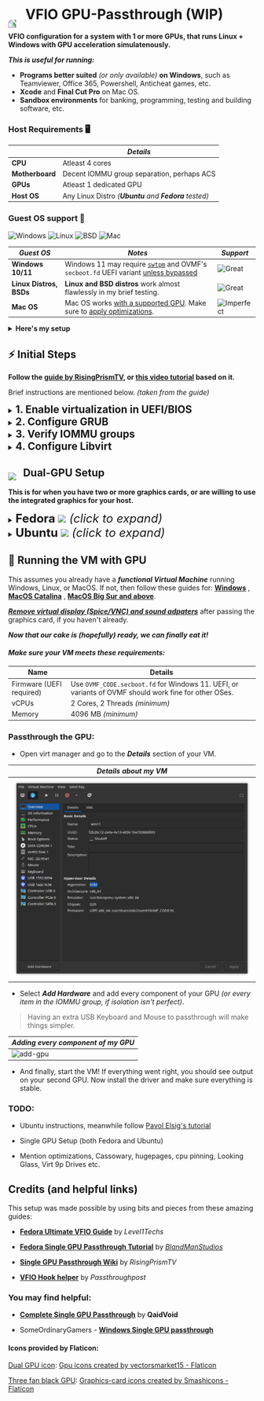 <!-- <h1 style="margin-left: 0"><img src='https://cdn-icons-png.flaticon.com/512/2656/2656271.png' width='45' style="transform: rotate(-63deg); position: relative; top: 0.6ch;"> VFIO GPU Configuration</h1> -->

<h1 style="margin-left: 0"><img src='https://cdn-icons-png.flaticon.com/512/2291/2291961.png' width='55' style="transform: rotate(-90deg); position: relative; top: 0.9ch; margin-right: 1ch">VFIO GPU-Passthrough (WIP)</h1>

<!-- <h1 style="margin-left: 0"><img src='https://cdn-icons-png.flaticon.com/512/8900/8900415.png' width='55' style="transform: rotate(-0deg); position: relative; top: 0.9ch; margin-right: 1ch">VFIO GPU Passthrough</h1> -->

**VFIO configuration for a system with 1 or more GPUs, that runs Linux + Windows with GPU acceleration simulatenously.**

**_This is useful for running:_**

- **Programs better suited** _(or only available)_ **on Windows**, such as Teamviewer, Office 365, Powershell, Anticheat games, etc.
- **Xcode** and **Final Cut Pro** on Mac OS.
- **Sandbox environments** for banking, programming, testing and building software, etc.

### Host Requirements 🖥️

|                 | _Details_                                             |
| --------------- | ----------------------------------------------------- |
| **CPU**         | Atleast 4 cores                                       |
| **Motherboard** | Decent IOMMU group separation, perhaps ACS            |
| **GPUs**        | Atleast 1 dedicated GPU                               |
| **Host OS**     | Any Linux Distro _(**Ubuntu** and **Fedora** tested)_ |

### Guest OS support 🧪

![Windows](https://img.shields.io/badge/Windows-blue?style=flat&logo=Windows-11&logoColor=white&color=0078D4)
![Linux](https://img.shields.io/badge/Linux-black?style=flat&logo=Linux&logoColor=white&color=2d2d2d)
![BSD](https://img.shields.io/badge/BSD-black?style=flat&logo=FreeBSD&logoColor=white&color=AB2B28)
![Mac](https://img.shields.io/badge/macOS-black?style=flat&logo=Apple&logoColor=black&color=white)

| _Guest OS_              | _Notes_                                                                                                                                                                                               | _Support_                                                                       |
| ----------------------- | ----------------------------------------------------------------------------------------------------------------------------------------------------------------------------------------------------- | ------------------------------------------------------------------------------- |
| **Windows 10/11**       | Windows 11 may require [`swtpm`](https://github.com/stefanberger/swtpm) and OVMF's `secboot.fd` UEFI variant [unless bypassed](https://www.tomshardware.com/how-to/bypass-windows-11-tpm-requirement) | ![Great](https://img.shields.io/badge/Great-brightgreen?style=for-the-badge)    |
| **Linux Distros, BSDs** | **Linux and BSD distros** work almost flawlessly in my brief testing.                                                                                                                                 | ![Great](https://img.shields.io/badge/Great-brightgreen?style=for-the-badge)    |
| **Mac OS**              | Mac OS works [with a supported GPU](https://dortania.github.io/GPU-Buyers-Guide/). Make sure to [apply optimizations](https://github.com/sickcodes/osx-optimizer).                                    | ![Imperfect](https://img.shields.io/badge/Limited-critical?style=for-the-badge) |

<details>
<summary><b>Here's my setup</b></summary>

<br/>

| Category        | Hardware                              | Notes                                                                                     |
| --------------- | ------------------------------------- | ----------------------------------------------------------------------------------------- |
| **CPU**         | AMD Ryzen 9 3900X                     |                                                                                           |
| **Motherboard** | Gigabyte Aorus X570 Elite WiFi        | _I bought this board, since Gigabyte usually has good IOMMU isolation_.                   |
| **GPUs**        | 2 x NVIDIA GT 710 - (Asus & Gigabyte) | _(yes they are from the pandemic times)_                                                  |
| **Host OS**     | Fedora 37 w/ KDE Plasma               | This setup is also tested on Ubuntu 22.10 and instructions are provided along with Fedora |

</details>

## ⚡ Initial Steps

**Follow the [guide by RisingPrismTV](https://gitlab.com/risingprismtv/single-gpu-passthrough/-/wikis/home), or [this video tutorial](https://www.youtube.com/watch?v=_JTEsQufSx4) based on it.**

Brief instructions are mentioned below. _(taken from the guide)_

<!-- These link to already excellent guides made by others to avoid repetitions and potentially contradicting instructions from my side. -->

<details>
<summary><b style="font-size: 1.3rem;">1. Enable virtualization in UEFI/BIOS</b></summary>

- On Intel platforms, it's called Intel **VT-D** or **VT-x**, or simply **Intel Virtualization Technology**

- On AMD platforms, enable **SVM mode** and set IOMMU to "enabled" (**_not_** "Auto").

> **_This varies between various motherboards. Refer to your motherboard's user manual._**

**_For example:_**

- Intel (ASUS): https://www.asus.com/support/FAQ/1043786/

</details>

<details>
<summary><b style="font-size: 1.3rem;">2. Configure GRUB</b></summary>

- Add IOMMU flags in the `GRUB_CMDLINE_LINUX` line in `/etc/default/grub`

  - **_For AMD CPUs:_** `amd_iommu=on iommu=pt`

    **_For Intel CPUs:_** `intel_iommu=on iommu=pt`

  - `iommu=pt` leads to [less overhead](https://access.redhat.com/documentation/en-us/red_hat_virtualization/4.1/html/installation_guide/appe-configuring_a_hypervisor_host_for_pci_passthrough) and thus [better performance](https://www.reddit.com/r/Proxmox/comments/hhx77k/the_importance_of_iommupt_with_gpu_pass_through_i/).

    **For example:**

    ```bash
    GRUB_CMDLINE_LINUX="rhgb quiet amd_iommu=on iommu=pt"
    ```

- Update grub

  ```bash
  # Ubuntu
  sudo grub-mkconfig -o /boot/grub/grub.cfg

  # Fedora/CentOS/RHEL
  sudo grub2-mkconfig -o /etc/grub2-efi.cfg
  ```

- Reboot your system and verify that IOMMU flags are enabled.

  ```bash
  cat /proc/cmdline | grep iommu
  ```

> Adding **`rd.driver.pre=vfio-pci`** may help if `vfio-pci` isn't being loaded instead of the vendor drivers (`nvidia` or `amdgpu`), but is not needed on most systems.

</details>

<details>
<summary><b style="font-size: 1.3rem;">3. Verify IOMMU groups</b></summary>

- You can only passthrough all the devices in an IOMMU group.

  That's why it is best if your GPU is in its own separate IOMMU group, or the components of your GPU are in their own isolated group.

- If not, then you will need to also passthrough every other device in that IOMMU group, which isn't always desirable or possible.

- To check your IOMMU groups, run this in your terminal: _(source: [Archwiki](https://wiki.archlinux.org/title/PCI_passthrough_via_OVMF#Ensuring_that_the_groups_are_valid))_

  ```bash
  #!/bin/bash
  shopt -s nullglob
  for g in $(find /sys/kernel/iommu_groups/* -maxdepth 0 -type d | sort -V); do
    echo "IOMMU Group ${g##*/}:"
    for d in $g/devices/*; do
        echo -e "\t$(lspci -nns ${d##*/})"
    done;
  done;
  ```

    <details>
    <summary><b><i>My sample output</i></b></summary>

  <b>Notice that I have two GT 710 GPUs in IOMMU Group 22 and 25 respectively, each having a VGA and Audio component with no other device in the group.</b>

  ```bash
  IOMMU Group 0:
        00:01.0 Host bridge [0600]: Advanced Micro Devices, Inc. [AMD] Starship/Matisse PCIe Dummy Host Bridge [1022:1482]
  IOMMU Group 1:
        00:01.1 PCI bridge [0604]: Advanced Micro Devices, Inc. [AMD] Starship/Matisse GPP Bridge [1022:1483]
  IOMMU Group 2:
        00:01.2 PCI bridge [0604]: Advanced Micro Devices, Inc. [AMD] Starship/Matisse GPP Bridge [1022:1483]
  IOMMU Group 3:
        00:02.0 Host bridge [0600]: Advanced Micro Devices, Inc. [AMD] Starship/Matisse PCIe Dummy Host Bridge [1022:1482]
  IOMMU Group 4:
        00:03.0 Host bridge [0600]: Advanced Micro Devices, Inc. [AMD] Starship/Matisse PCIe Dummy Host Bridge [1022:1482]
  IOMMU Group 5:
        00:03.1 PCI bridge [0604]: Advanced Micro Devices, Inc. [AMD] Starship/Matisse GPP Bridge [1022:1483]
  IOMMU Group 6:
        00:04.0 Host bridge [0600]: Advanced Micro Devices, Inc. [AMD] Starship/Matisse PCIe Dummy Host Bridge [1022:1482]
  IOMMU Group 7:
        00:05.0 Host bridge [0600]: Advanced Micro Devices, Inc. [AMD] Starship/Matisse PCIe Dummy Host Bridge [1022:1482]
  IOMMU Group 8:
        00:07.0 Host bridge [0600]: Advanced Micro Devices, Inc. [AMD] Starship/Matisse PCIe Dummy Host Bridge [1022:1482]
  IOMMU Group 9:
        00:07.1 PCI bridge [0604]: Advanced Micro Devices, Inc. [AMD] Starship/Matisse Internal PCIe GPP Bridge 0 to bus[E:B] [1022:1484]
  IOMMU Group 10:
        00:08.0 Host bridge [0600]: Advanced Micro Devices, Inc. [AMD] Starship/Matisse PCIe Dummy Host Bridge [1022:1482]
  IOMMU Group 11:
        00:08.1 PCI bridge [0604]: Advanced Micro Devices, Inc. [AMD] Starship/Matisse Internal PCIe GPP Bridge 0 to bus[E:B] [1022:1484]
  IOMMU Group 12:
        00:14.0 SMBus [0c05]: Advanced Micro Devices, Inc. [AMD] FCH SMBus Controller [1022:790b] (rev 61)
        00:14.3 ISA bridge [0601]: Advanced Micro Devices, Inc. [AMD] FCH LPC Bridge [1022:790e] (rev 51)
  IOMMU Group 13:
        00:18.0 Host bridge [0600]: Advanced Micro Devices, Inc. [AMD] Matisse/Vermeer Data Fabric: Device 18h; Function 0 [1022:1440]
        00:18.1 Host bridge [0600]: Advanced Micro Devices, Inc. [AMD] Matisse/Vermeer Data Fabric: Device 18h; Function 1 [1022:1441]
        00:18.2 Host bridge [0600]: Advanced Micro Devices, Inc. [AMD] Matisse/Vermeer Data Fabric: Device 18h; Function 2 [1022:1442]
        00:18.3 Host bridge [0600]: Advanced Micro Devices, Inc. [AMD] Matisse/Vermeer Data Fabric: Device 18h; Function 3 [1022:1443]
        00:18.4 Host bridge [0600]: Advanced Micro Devices, Inc. [AMD] Matisse/Vermeer Data Fabric: Device 18h; Function 4 [1022:1444]
        00:18.5 Host bridge [0600]: Advanced Micro Devices, Inc. [AMD] Matisse/Vermeer Data Fabric: Device 18h; Function 5 [1022:1445]
        00:18.6 Host bridge [0600]: Advanced Micro Devices, Inc. [AMD] Matisse/Vermeer Data Fabric: Device 18h; Function 6 [1022:1446]
        00:18.7 Host bridge [0600]: Advanced Micro Devices, Inc. [AMD] Matisse/Vermeer Data Fabric: Device 18h; Function 7 [1022:1447]
  IOMMU Group 14:
        01:00.0 Non-Volatile memory controller [0108]: Samsung Electronics Co Ltd NVMe SSD Controller 980 [144d:a809]
  IOMMU Group 15:
        02:00.0 PCI bridge [0604]: Advanced Micro Devices, Inc. [AMD] Matisse Switch Upstream [1022:57ad]
  IOMMU Group 16:
        03:02.0 PCI bridge [0604]: Advanced Micro Devices, Inc. [AMD] Matisse PCIe GPP Bridge [1022:57a3]
  IOMMU Group 17:
        03:03.0 PCI bridge [0604]: Advanced Micro Devices, Inc. [AMD] Matisse PCIe GPP Bridge [1022:57a3]
  IOMMU Group 18:
        03:04.0 PCI bridge [0604]: Advanced Micro Devices, Inc. [AMD] Matisse PCIe GPP Bridge [1022:57a3]
  IOMMU Group 19:
        03:08.0 PCI bridge [0604]: Advanced Micro Devices, Inc. [AMD] Matisse PCIe GPP Bridge [1022:57a4]
        07:00.0 Non-Essential Instrumentation [1300]: Advanced Micro Devices, Inc. [AMD] Starship/Matisse Reserved SPP [1022:1485]
        07:00.1 USB controller [0c03]: Advanced Micro Devices, Inc. [AMD] Matisse USB 3.0 Host Controller [1022:149c]
        07:00.3 USB controller [0c03]: Advanced Micro Devices, Inc. [AMD] Matisse USB 3.0 Host Controller [1022:149c]
  IOMMU Group 20:
        03:09.0 PCI bridge [0604]: Advanced Micro Devices, Inc. [AMD] Matisse PCIe GPP Bridge [1022:57a4]
        08:00.0 SATA controller [0106]: Advanced Micro Devices, Inc. [AMD] FCH SATA Controller [AHCI mode] [1022:7901] (rev 51)
  IOMMU Group 21:
        03:0a.0 PCI bridge [0604]: Advanced Micro Devices, Inc. [AMD] Matisse PCIe GPP Bridge [1022:57a4]
        09:00.0 SATA controller [0106]: Advanced Micro Devices, Inc. [AMD] FCH SATA Controller [AHCI mode] [1022:7901] (rev 51)
  IOMMU Group 22:
        04:00.0 VGA compatible controller [0300]: NVIDIA Corporation GK208B [GeForce GT 710] [10de:128b] (rev a1)
        04:00.1 Audio device [0403]: NVIDIA Corporation GK208 HDMI/DP Audio Controller [10de:0e0f] (rev a1)
  IOMMU Group 23:
        05:00.0 Network controller [0280]: Intel Corporation Dual Band Wireless-AC 3168NGW [Stone Peak] [8086:24fb] (rev 10)
  IOMMU Group 24:
        06:00.0 Ethernet controller [0200]: Intel Corporation I211 Gigabit Network Connection [8086:1539] (rev 03)
  IOMMU Group 25:
        0a:00.0 VGA compatible controller [0300]: NVIDIA Corporation GK208B [GeForce GT 710] [10de:128b] (rev a1)
        0a:00.1 Audio device [0403]: NVIDIA Corporation GK208 HDMI/DP Audio Controller [10de:0e0f] (rev a1)
  IOMMU Group 26:
        0b:00.0 Non-Essential Instrumentation [1300]: Advanced Micro Devices, Inc. [AMD] Starship/Matisse PCIe Dummy Function [1022:148a]
  IOMMU Group 27:
        0c:00.0 Non-Essential Instrumentation [1300]: Advanced Micro Devices, Inc. [AMD] Starship/Matisse Reserved SPP [1022:1485]
  IOMMU Group 28:
        0c:00.1 Encryption controller [1080]: Advanced Micro Devices, Inc. [AMD] Starship/Matisse Cryptographic Coprocessor PSPCPP [1022:1486]
  IOMMU Group 29:
        0c:00.3 USB controller [0c03]: Advanced Micro Devices, Inc. [AMD] Matisse USB 3.0 Host Controller [1022:149c]
  IOMMU Group 30:
        0c:00.4 Audio device [0403]: Advanced Micro Devices, Inc. [AMD] Starship/Matisse HD Audio Controller [1022:1487]
  ```

  </details>

- If your IOMMU groups aren't very isolated, trying enabling "ACS/ARI" option for better IOMMU grouping on most motherboards.

**Also checkout:**

- [Archwiki - PCI Passthrough](https://wiki.archlinux.org/title/PCI_passthrough_via_OVMF)

- [ASRock Deskmini ACS](https://www.reddit.com/r/ASRock/comments/pfza16/deskmini_x300_bios_with_acs_enable/)

- [Unraid GPU passthrough](https://forums.unraid.net/topic/87557-guide-asrock-x570-taichi-vm-w-hardware-passthrough/)

- [Ryzen 5000 APUs IOMMU](https://www.reddit.com/r/VFIO/comments/pd7ktr/comment/haspc9y/)

</details>

<details>
<summary><b style="font-size: 1.3rem;">4. Configure Libvirt</b></summary>

- Installing Packages:

  - **Ubuntu:**

  ```bash
  sudo apt install qemu virt-manager ovmf
  ```

  - **Fedora:**

  ```bash
  sudo dnf install "@virtualization" edk2-ovmf
  ```

- Enable libvirt service

```bash
sudo systemctl enable --now libvirtd
```

- Reboot for sanity, and then DONE!

</details>

<!-- <h2 style="margin-left: 0"><img src='https://cdn-icons-png.flaticon.com/512/5708/5708095.png' width='35' style="transform: otate(-63deg); position: relative; top: 0.9ch; margin-right: 1ch">Single-GPU Setup</h2> -->

<h2 style="margin-left: 0"><img src='https://cdn-icons-png.flaticon.com/512/2656/2656271.png' width='35' style="transform: otate(-63deg); position: relative; top: 0.5ch; margin-right: 1ch">Dual-GPU Setup</h2>

**This is for when you have two or more graphics cards, or are willing to use the integrated graphics for your host.**

<details>
<summary><span style="font-size: 1.5rem"><b>Fedora </b><img src='https://upload.wikimedia.org/wikipedia/commons/thumb/4/41/Fedora_icon_%282021%29.svg/512px-Fedora_icon_%282021%29.svg.png?20220308003156' width='19'/> <i>(click to expand)</i></span></summary>
<br/>

To keep it short, we will create a dracut module that will include the VFIO drivers, along with a script, in the initramfs.

The script will be responsible for loading and binding VFIO driver to the GPU.

### 1. Creating the script:

- Create a script in `/sbin/vfio-pci-override.sh` with the following contents:

```bash
#!/bin/sh
DEVICES="0000:0a:00.0 0000:0a:00.1"

for DEVICE in $DEVICES; do
        echo "vfio-pci" > /sys/bus/pci/devices/$DEVICE/driver_override
done

modprobe -i vfio-pci
```

- Here, modify the **`DEVICES`** line and enter the PCIe addresses of each component of your GPU(s), separated by a space.

- You can find the addresses of your device in `/sys/bus/pci/devices/`

> You can passthrough any PCIe device such as: SATA or NVME controllers, WiFi cards, and anything that has a properly isolated IOMMU group.

- Don't forget to set proper permissions for the script: `sudo chmod 744 /sbin/vfio-pci-override.sh`

> **_Note:_** PCIe addresses are just the slot addresses with a prefix like `0000` or `0001`. Some Xeon/Threadripper or multi-socket systems may have a device prefix of `0001` or `000a`, so double check at `/sys/bus/pci/devices/`.

### 2. Configuring dracut:

- **Create a dracut module directory called `20vfio`:**

```bash
sudo mkdir -p /usr/lib/dracut/modules.d/20vfio
```

> **20** in `20vfio` is the priority order in which dracut loads up the module while generating the initramfs.

- **Create module setup at **`/usr/lib/dracut/modules.d/20vfio/module-setup.sh`** with the following contents:**

```bash
#!/usr/bin/bash
check() {
  return 0
}
depends() {
  return 0
}
install() {
  declare moddir=${moddir}
  inst_hook pre-udev 00 "$moddir/vfio-pci-override.sh"
}
```

- **Create a symlink to the script in the module directory:**

```bash
sudo ln -s /sbin/vfio-pci-override.sh /usr/lib/dracut/modules.d/20vfio/vfio-pci-override.sh
```

- **Create a dracut config at** `/etc/dracut.conf.d/vfio.conf` **with the following contents:**

```bash
add_dracutmodules+=" vfio "
force_drivers+=" vfio vfio-pci vfio_iommu_type1 "
install_items="/usr/sbin/vfio-pci-override.sh /usr/bin/find /usr/bin/dirname"
```

- **Regenerate the initramfs:** _(for the kernel currently running)_

```bash
sudo dracut -fv --kver `uname -r`
```

This should print a lot of verbose output, and if you did everything correctly, you should see a line somewhere that says: **`Including module: vfio`**.

This is a good sign, and we can move on. Otherwise, re-check the previous steps.

<details>
<summary><b><i>My sample output</i></b></summary>

```bash
fedora:~$ sudo dracut -fv --kver `uname -r`

dracut: Executing: /usr/bin/dracut -fv --kver 6.0.10-300.fc37.x86_64
dracut: *** Including module: bash ***
dracut: *** Including module: systemd ***
dracut: *** Including module: vfio ***
dracut: *** Including module: network-manager ***
dracut: *** Including module: kernel-modules ***
dracut: *** Installing kernel module dependencies ***
dracut: *** Resolving executable dependencies ***
dracut: *** Creating image file '/boot/initramfs-6.0.10-300.fc37.x86_64.img' ***
```

</details>

- **Verify that the script is also included:** `sudo lsinitrd | grep vfio`

<details>
<summary><b><i>My sample output</i></b></summary>

```bash
vfio
lrwxrwxrwx   1 root     root           37 Nov 16 23:30 usr/lib/dracut/hooks/pre-udev/00-vfio-pci-override.sh -> ../../../../sbin/vfio-pci-override.sh
drwxr-xr-x   3 root     root            0 Nov 16 23:30 usr/lib/modules/6.0.10-300.fc37.x86_64/kernel/drivers/vfio
drwxr-xr-x   2 root     root            0 Nov 16 23:30 usr/lib/modules/6.0.10-300.fc37.x86_64/kernel/drivers/vfio/pci
-rw-r--r--   1 root     root        32156 Nov 16 23:30 usr/lib/modules/6.0.10-300.fc37.x86_64/kernel/drivers/vfio/pci/vfio-pci-core.ko.xz
-rw-r--r--   1 root     root         8608 Nov 16 23:30 usr/lib/modules/6.0.10-300.fc37.x86_64/kernel/drivers/vfio/pci/vfio-pci.ko.xz
-rw-r--r--   1 root     root        19896 Nov 16 23:30 usr/lib/modules/6.0.10-300.fc37.x86_64/kernel/drivers/vfio/vfio_iommu_type1.ko.xz
-rw-r--r--   1 root     root        14900 Nov 16 23:30 usr/lib/modules/6.0.10-300.fc37.x86_64/kernel/drivers/vfio/vfio.ko.xz
-rw-r--r--   1 root     root         3568 Nov 16 23:30 usr/lib/modules/6.0.10-300.fc37.x86_64/kernel/drivers/vfio/vfio_virqfd.ko.xz
-rwxr--r--   1 root     root          172 Nov 16 23:30 usr/sbin/vfio-pci-override.sh
```

</details>

- **Reboot and verify that vfio driver is loaded:** `lspci -nnk | grep -iP "nvidia|radeon|vfio-pci"`

</details>

<details>
<!-- <summary><b style="font-size: 1.5rem"><img src='' style="margin-top: 1ch" width='23'/> Ubuntu</b></summary> -->

<summary><span style="font-size: 1.5rem"><b>Ubuntu </b><img src='https://assets.ubuntu.com/v1/29985a98-ubuntu-logo32.png' width='19'/> <i>(click to expand)</i></span></summary>

<h3 style="color: yellow;"> <i>[Work in progress]</i> </h3>

</details>

## 🚀 Running the VM with GPU

This assumes you already have a **_functional Virtual Machine_** running Windows, Linux, or MacOS. If not, then follow these guides for: [**Windows**](https://www.youtube.com/watch?v=8Xnmfqqyq4c) , [**MacOS Catalina**](https://www.youtube.com/watch?v=FbOc1cqIQcI) , [**MacOS Big Sur and above**](https://youtu.be/_JTEsQufSx4).

[**_Remove virtual display (Spice/VNC) and sound adpaters_**](<https://gitlab.com/risingprismtv/single-gpu-passthrough/-/wikis/8)-Attaching-the-GPU-to-your-VM>) after passing the graphics card, if you haven't already.

**_Now that our cake is (hopefully) ready, we can finally eat it!_**

#### _Make sure your VM meets these requirements:_

| Name                     | Details                                                                                               |
| ------------------------ | ----------------------------------------------------------------------------------------------------- |
| Firmware (UEFI required) | Use `OVMF_CODE.secboot.fd` for Windows 11. UEFI, or variants of OVMF should work fine for other OSes. |
| vCPUs                    | 2 Cores, 2 Threads _(minimum)_                                                                        |
| Memory                   | 4096 MB _(minimum)_                                                                                   |

### Passthrough the GPU:

- Open virt manager and go to the **_Details_** section of your VM.

| _Details about my VM_                  |
| -------------------------------------- |
| ![VM Details](./assets/vm-details.png) |

- Select **_Add Hardware_** and add every component of your GPU _(or every item in the IOMMU group, if isolation isn't perfect)_.

> Having an extra USB Keyboard and Mouse to passthrough will make things simpler.

| _Adding every component of my GPU_                                                                                |
| ----------------------------------------------------------------------------------------------------------------- |
| ![add-gpu](https://user-images.githubusercontent.com/38887390/208242017-9a622e58-8a69-43c1-9f60-b44b0b023736.gif) |

- And finally, start the VM! If everything went right, you should see output on your second GPU. Now install the driver and make sure everything is stable.

### TODO:

- Ubuntu instructions, meanwhile follow [Pavol Elsig's tutorial](https://www.youtube.com/watch?v=ID3dlVHDl0c)

- Single GPU Setup (both Fedora and Ubuntu)

- Mention optimizations, Cassowary, hugepages, cpu pinning, Looking Glass, Virt 9p Drives etc.

## Credits (and helpful links)

This setup was made possible by using bits and pieces from these amazing guides:

- [**Fedora Ultimate VFIO Guide**](https://forum.level1techs.com/t/fedora-33-ultimiate-vfio-guide-for-2020-2021-wip/163814) by _Level1Techs_

- [**Fedora Single GPU Passthrough Tutorial**](https://www.youtube.com/watch?v=eTWf5D092VY) by [_BlandManStudios_](https://www.youtube.com/c/BlandManStudios)

- [**Single GPU Passthrough Wiki**](https://gitlab.com/risingprismtv/single-gpu-passthrough/-/wikis/home) by _RisingPrismTV_

- [**VFIO Hook helper**](https://passthroughpo.st/simple-per-vm-libvirt-hooks-with-the-vfio-tools-hook-helper/) by _Passthroughpost_

### You may find helpful:

- [**Complete Single GPU Passthrough**](https://github.com/QaidVoid/Complete-Single-GPU-Passthrough) by **QaidVoid**

- SomeOrdinaryGamers - [**Windows Single GPU passthrough**](https://www.youtube.com/watch?v=BUSrdUoedTo)

#### Icons provided by Flaticon:

[Dual GPU icon](https://cdn-icons-png.flaticon.com/512/2656/2656271.png): <a href="https://www.flaticon.com/free-icons/gpu" title="gpu icons">Gpu icons created by vectorsmarket15 - Flaticon</a>

<!-- [Single Red GPU icon](https://cdn-icons-png.flaticon.com/512/5708/5708095.png): <a href="https://www.flaticon.com/free-icons/gpu" title="gpu icons">Gpu icons created by smashingstocks - Flaticon</a> -->

<!-- [Three fan gray GPU](https://cdn-icons-png.flaticon.com/512/2359/2359863.png): <a href="https://www.flaticon.com/free-icons/gpu" title="gpu icons">Gpu icons created by Ken111 - Flaticon</a> -->

[Three fan black GPU](https://cdn-icons-png.flaticon.com/512/2291/2291961.png): <a href="https://www.flaticon.com/free-icons/graphics-card" title="graphics-card icons">Graphics-card icons created by Smashicons - Flaticon</a>

<!-- [Yellow - brown GPU](https://cdn-icons-png.flaticon.com/512/2000/2000631.png): <a href="https://www.flaticon.com/free-icons/graphic-card" title="graphic card icons">Graphic card icons created by prettycons - Flaticon</a> -->
